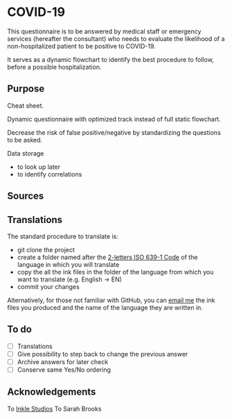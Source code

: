 # COVID-19

This questionnaire is to be answered by medical staff or emergency services (hereafter the consultant) who needs to evaluate the likelihood of a non-hospitalized patient to be positive to COVID-19.

It serves as a dynamic flowchart to identify the best procedure to follow, before a possible hospitalization.

## Purpose

Cheat sheet.

Dynamic questionnaire with optimized track instead of full static flowchart.

Decrease the risk of false positive/negative by standardizing the questions to be asked.

Data storage
  - to look up later
  - to identify correlations

## Sources

## Translations

The standard procedure to translate is:
- git clone the project
- create a folder named after the [2-letters ISO 639-1 Code](https://www.loc.gov/standards/iso639-2/php/code_list.php) of the language in which you will translate
- copy the all the ink files in the folder of the language from which you want to translate (e.g. English -> EN)
- commit your changes

Alternatively, for those not familiar with GitHub, you can [email me](mailto:ileykelmellah@orange.fr) the ink files you produced and the name of the language they are written in.

## To do
- [ ] Translations
- [ ] Give possibility to step back to change the previous answer
- [ ] Archive answers for later check
- [ ] Conserve same Yes/No ordering

## Acknowledgements
To [Inkle Studios](https://www.inklestudios.com/ink/)
To Sarah Brooks
